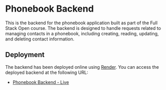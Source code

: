 # Phonebook Backend

This is the backend for the phonebook application built as part of the Full Stack Open course. The backend is designed to handle requests related to managing contacts in a phonebook, including creating, reading, updating, and deleting contact information.

## Deployment

The backend has been deployed online using [Render](https://render.com). You can access the deployed backend at the following URL:

- [Phonebook Backend - Live](https://fullstackopen-exercises-part3-12u7.onrender.com/)
